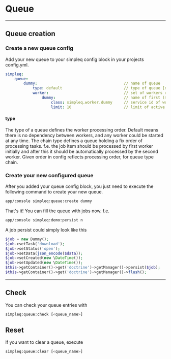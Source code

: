 # Queue

***

## Queue creation

### Create a new queue config

Add your new queue to your simpleq config block in your projects config.yml.

```yml 
simpleq:
    queue:
        dummy:                                      // name of queue
            type: default                           // type of queue [default, chain]
            worker:                                 // set of workers registered to queue
                dummy:                              // name of first (maybe only) worker
                    class: simpleq.worker.dummy     // service id of worker service class
                    limit: 10                       // limit of active workers at once, of given type
```

#### type
The type of a queue defines the worker processing order. Default means there is no dependency between workers,
and any worker could be started at any time.
The chain type defines a queue holding a fix order of processing tasks. 
f.e. the job item should be processed by first worker initially and after this it should be automatically processed by the second worker.
Given order in config reflects processing order, for queue type chain.

### Create your new configured queue

After you added your queue config block, you just need to execute the following command to create your new queue.

```sh
app/console simpleq:queue:create dummy
```

That's it! You can fill the queue with jobs now.
f.e.

```sh
app/console simpleq:demo:persist n
```

A job persist could simply look like this
```php
$job = new Dummy();
$job->setTask('download');
$job->setStatus('open');
$job->setData(json_encode($data));
$job->setCreated(new \DateTime());
$job->setUpdated(new \DateTime());
$this->getContainer()->get('doctrine')->getManager()->persist($job);
$this->getContainer()->get('doctrine')->getManager()->flush();
```

***

## Check

You can check your queue entries with

```sh
simpleq:queue:check [<queue_name>]
```

## Reset

If you want to clear a queue, execute

```sh
simpleq:queue:clear [<queue_name>]
```
